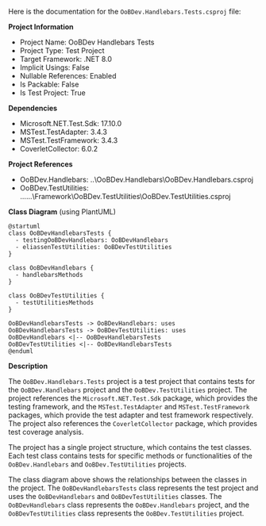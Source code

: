 Here is the documentation for the `OoBDev.Handlebars.Tests.csproj` file:

**Project Information**

* Project Name: OoBDev Handlebars Tests
* Project Type: Test Project
* Target Framework: .NET 8.0
* Implicit Usings: False
* Nullable References: Enabled
* Is Packable: False
* Is Test Project: True

**Dependencies**

* Microsoft.NET.Test.Sdk: 17.10.0
* MSTest.TestAdapter: 3.4.3
* MSTest.TestFramework: 3.4.3
* CoverletCollector: 6.0.2

**Project References**

* OoBDev.Handlebars: ..\OoBDev.Handlebars\OoBDev.Handlebars.csproj
* OoBDev.TestUtilities: ..\..\..\Framework\OoBDev.TestUtilities\OoBDev.TestUtilities.csproj

**Class Diagram** (using PlantUML)

```
@startuml
class OoBDevHandlebarsTests {
  - testingOoBDevHandlebars: OoBDevHandlebars
  - eliassenTestUtilities: OoBDevTestUtilities
}

class OoBDevHandlebars {
  - handlebarsMethods
}

class OoBDevTestUtilities {
  - testUtilitiesMethods
}

OoBDevHandlebarsTests -> OoBDevHandlebars: uses
OoBDevHandlebarsTests -> OoBDevTestUtilities: uses
OoBDevHandlebars <|-- OoBDevHandlebarsTests
OoBDevTestUtilities <|-- OoBDevHandlebarsTests
@enduml
```

**Description**

The `OoBDev.Handlebars.Tests` project is a test project that contains tests for the `OoBDev.Handlebars` project and the `OoBDev.TestUtilities` project. The project references the `Microsoft.NET.Test.Sdk` package, which provides the testing framework, and the `MSTest.TestAdapter` and `MSTest.TestFramework` packages, which provide the test adapter and test framework respectively. The project also references the `CoverletCollector` package, which provides test coverage analysis.

The project has a single project structure, which contains the test classes. Each test class contains tests for specific methods or functionalities of the `OoBDev.Handlebars` and `OoBDev.TestUtilities` projects.

The class diagram above shows the relationships between the classes in the project. The `OoBDevHandlebarsTests` class represents the test project and uses the `OoBDevHandlebars` and `OoBDevTestUtilities` classes. The `OoBDevHandlebars` class represents the `OoBDev.Handlebars` project, and the `OoBDevTestUtilities` class represents the `OoBDev.TestUtilities` project.